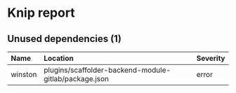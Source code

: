 # Knip report

## Unused dependencies (1)

| Name    | Location     | Severity |
| :------ | :----------- | :------- |
| winston | plugins/scaffolder-backend-module-gitlab/package.json | error    |

